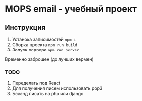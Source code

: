# MOPS email - учебный проект

## Инструкция

1.  Устанока записимостей `npm i`
2.  Сборка проекта `npm run build`
3.  Запуск сервера `npm run server`

Временно заброшен (до лучших вермен)

### TODO

1. Переделать под React
2. Для получения писем использовать pop3
3. Бэкэнд писать на php или django
